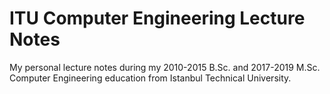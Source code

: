 # ITU Computer Engineering Lecture Notes
My personal lecture notes during my 2010-2015 B.Sc. and 2017-2019 M.Sc. Computer Engineering education from Istanbul Technical University.

